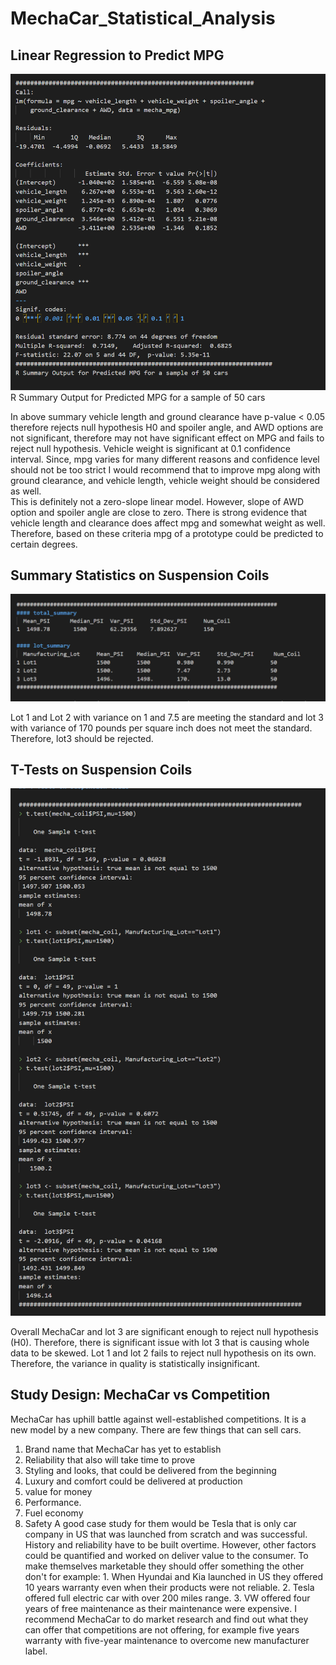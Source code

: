 # MechaCar_Statistical_Analysis

## Linear Regression to Predict MPG

![](https://github.com/h4mm4d/MechaCar_Statistical_Analysis/blob/main/fig3.PNG?raw=true)
R Summary Output for Predicted MPG for a sample of 50 cars 

In above summary vehicle length and ground clearance have p-value < 0.05 therefore rejects null hypothesis H0 and spoiler angle, and AWD options are not significant, therefore may not have significant effect on MPG and fails to reject null hypothesis. Vehicle weight is significant at 0.1 confidence interval. Since, mpg varies for many different reasons and confidence level should not be too strict I would recommend that to improve mpg along with ground clearance, and vehicle length, vehicle weight should be considered as well.  
This is definitely not a zero-slope linear model. However, slope of AWD option and spoiler angle are close to zero. 
There is strong evidence that vehicle length and clearance does affect mpg and somewhat weight as well. Therefore, based on these criteria mpg of a prototype could be predicted to certain degrees.   

## Summary Statistics on Suspension Coils

![](https://github.com/h4mm4d/MechaCar_Statistical_Analysis/blob/main/fig4.PNG?raw=true)

Lot 1 and Lot 2 with variance on 1 and 7.5 are meeting the standard and lot 3 with variance of 170 pounds per square inch does not meet the standard. Therefore, lot3 should be rejected. 

## T-Tests on Suspension Coils

![](https://github.com/h4mm4d/MechaCar_Statistical_Analysis/blob/main/fig5.PNG?raw=true)

Overall MechaCar and lot 3 are significant enough to reject null hypothesis (H0). Therefore, there is significant issue with lot 3 that is causing whole data to be skewed. Lot 1 and lot 2 fails to reject null hypothesis on its own. Therefore, the variance in quality is statistically insignificant. 

## Study Design: MechaCar vs Competition
MechaCar has uphill battle against well-established competitions. It is a new model by a new company. There are few things that can sell cars. 
1. Brand name that MechaCar has yet to establish 
2. Reliability that also will take time to prove
3. Styling and looks, that could be delivered from the beginning 
4. Luxury and comfort could be delivered at production 
5. value for money 
6. Performance. 
8. Fuel economy 
9. Safety 
A good case study for them would be Tesla that is only car company in US that was launched from scratch and was successful. History and reliability have to be built overtime. However, other factors could be quantified and worked on deliver value to the consumer. To make themselves marketable they should offer something the other don't for example:
        1. When Hyundai and Kia launched in US they offered 10 years warranty even when their products were not reliable. 
        2. Tesla offered full electric car with over 200 miles range. 
        3. VW offered four years of free maintenance as their maintenance were expensive. 
I recommend MechaCar to do market research and find out what they can offer that competitions are not offering, for example five years warranty with five-year maintenance to overcome new manufacturer label. 

